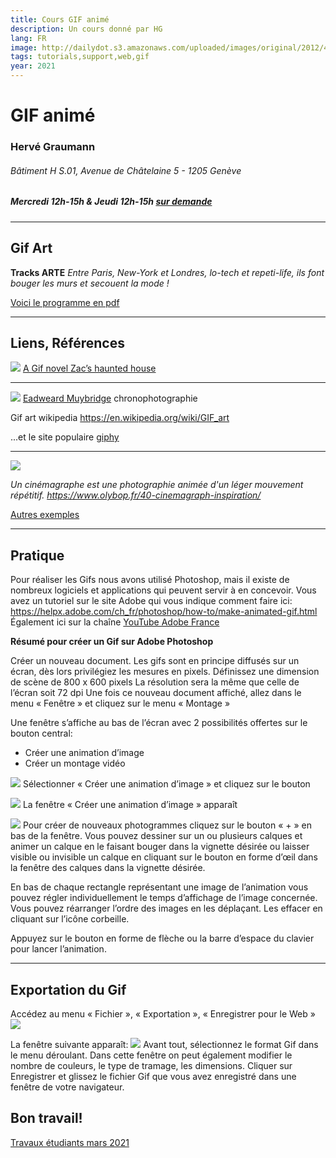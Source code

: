 ```yaml
---
title: Cours GIF animé
description: Un cours donné par HG
lang: FR
image: http://dailydot.s3.amazonaws.com/uploaded/images/original/2012/4/26/oliana_gif.gif
tags: tutorials,support,web,gif 
year: 2021
---
```


# GIF animé

### Hervé Graumann

###### Bâtiment H S.01, Avenue de Châtelaine 5 - 1205 Genève
##### Mercredi 12h-15h & Jeudi 12h-15h [sur demande](mailto:herve.graumann@hesge.ch)

---
## Gif Art
**Tracks ARTE**
*Entre Paris, New-York et Londres, lo-tech et repeti-life, ils font bouger les murs et secouent la mode !*


[Voici le programme en pdf](https://drive.switch.ch/index.php/s/PTJjyEFwRkhec5w) 

---
## Liens, Références

![](https://i.imgur.com/TvYyMeq.gif)
[A Gif novel Zac’s haunted house](http://www.kiddiepunk.com/zacshauntedhouse/)

---
![](https://i.imgur.com/NoPOU8u.gif)
[Eadweard Muybridge](https://fr.m.wikipedia.org/wiki/Eadweard_Muybridge) 
chronophotographie


Gif art wikipedia
https://en.wikipedia.org/wiki/GIF_art

...et le site populaire [giphy](https://giphy.com)

---
![](https://i.imgur.com/LvqUc3E.gif)

*Un cinémagraphe est une photographie animée d'un léger mouvement répétitif. https://www.olybop.fr/40-cinemagraph-inspiration/*


[Autres exemples](https://www.laboiteverte.fr/photographies-animees-en-gif/)

---
## Pratique

Pour réaliser les Gifs nous avons utilisé Photoshop, mais il existe de nombreux logiciels et applications qui peuvent servir à en concevoir.
Vous avez un tutoriel sur le site Adobe qui vous indique comment faire ici: https://helpx.adobe.com/ch_fr/photoshop/how-to/make-animated-gif.html 
Également ici sur la chaîne [YouTube Adobe France](https://www.youtube.com/watch?v=v8lE7Ine2nE)

**Résumé pour créer un Gif sur Adobe Photoshop**

Créer un nouveau document.
Les gifs sont en principe diffusés sur un écran, dès lors privilégiez les mesures en pixels.
Définissez une dimension de scène de 800 x 600 pixels
La résolution sera la même que celle de l’écran soit 72 dpi
Une fois ce nouveau document affiché, allez dans le menu « Fenêtre » et cliquez sur le menu « Montage »

Une fenêtre s’affiche au bas de l’écran avec 2 possibilités offertes sur le bouton central:

- Créer une animation d’image
- Créer un montage vidéo

![](https://i.imgur.com/sxP513n.png)
Sélectionner « Créer une animation d’image » et cliquez sur le bouton

![](https://i.imgur.com/mUTfKpq.png)
La fenêtre « Créer une animation d’image » apparaît

![](https://i.imgur.com/ipU4Uc9.png)
Pour créer de nouveaux photogrammes cliquez sur le bouton « + » en bas de la fenêtre.
Vous pouvez dessiner sur un ou plusieurs calques et animer un calque en le faisant bouger dans la vignette désirée ou laisser visible ou invisible un calque en cliquant sur le bouton en forme d’œil dans la fenêtre des calques dans la vignette désirée.

En bas de chaque rectangle représentant une image de l’animation vous pouvez régler individuellement le temps d’affichage de l’image concernée. Vous pouvez réarranger l’ordre des images en les déplaçant. Les effacer en cliquant sur l’icône corbeille.

Appuyez sur le bouton en forme de flèche ou la barre d’espace du clavier pour lancer l’animation.

---
## Exportation du Gif

Accédez au menu « Fichier », « Exportation », « Enregistrer pour le Web »
![](https://i.imgur.com/5jmydyU.png)


La fenêtre suivante apparaît:
![](https://i.imgur.com/ORqvKJ5.png)
Avant tout, sélectionnez le format Gif dans le menu déroulant. Dans cette fenêtre on peut également modifier le nombre de couleurs, le type de tramage, les dimensions.
Cliquer sur Enregistrer et glissez le fichier Gif que vous avez enregistré dans une fenêtre de votre navigateur.

Bon travail!
---
[Travaux étudiants mars 2021](https://hackmd.io/@poolnumerique/BkHZao-l_)
